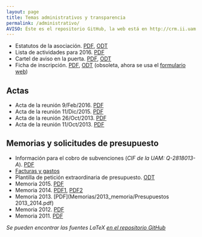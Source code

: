 ```yaml
---
layout: page
title: Temas administrativos y transparencia
permalink: /administrativo/
AVISO: Éste es el repositorio GitHub, la web está en http://crm.ii.uam.es/
---
```


* Estatutos de la asociación. [PDF](Estatutos/estatutos.pdf), [ODT](Estatutos/estatutos.odt)
* Lista de actividades para 2016. [PDF](ListaActividades2016.pdf)
* Cartel de aviso en la puerta. [PDF](recordatorio_puerta/cartel_recordatorio_puerta.pdf), [ODT](recordatorio_puerta/cartel_recordatorio_puerta.odt)
* Ficha de inscripción. [PDF](ficha_inscripcion/ficha_inscripcion.pdf), [ODT](ficha_inscripcion/ficha_inscripcion.odt) (obsoleta, ahora se usa el [formulario web](/registro))


Actas
--
* Acta de la reunión 9/Feb/2016. [PDF](Actas/acta_9_2_2016.pdf)
* Acta de la reunión 11/Dic/2015. [PDF](Actas/acta_11_12_2015.pdf)
* Acta de la reunión 26/Oct/2013. [PDF](Actas/acta_26_10_2013.pdf)
* Acta de la reunión 11/Oct/2013. [PDF](Actas/acta_11_10_2013.pdf)


Memorias y solicitudes de presupuesto
--

* Información para el cobro de subvenciones (_CIF de la UAM: Q-2818013-A_). [PDF](cobro_de_subvenciones.pdf)
* [Facturas y gastos](https://github.com/CRM-UAM/CRM-UAM.github.io/tree/master/administrativo/Facturas/)
* Plantilla de petición extraordinaria de presupuesto. [ODT](plantilla_peticion_subvencion.odt)
* Memoria 2015. [PDF](Memorias/2015_memoria/memoria.pdf)
* Memoria 2014. [PDF1](Memorias/2014_memoria/Memoria_CRM_2014.pdf), [PDF2](Memorias/2014_memoria/Presupuestos14_15.pdf)
* Memoria 2013. [PDF](Memorias/2013_memoria/Presupuestos 2013_2014.pdf)
* Memoria 2012. [PDF](Memorias/2012_memoria/Memoria_CRM_2012.pdf)
* Memoria 2011. [PDF](Memorias/2011_memoria/proyectos2010-2011.pdf)

_Se pueden encontrar las fuentes LaTeX [en el repositorio GitHub](https://github.com/CRM-UAM/CRM-UAM.github.io/tree/master/administrativo/Memorias/)_


